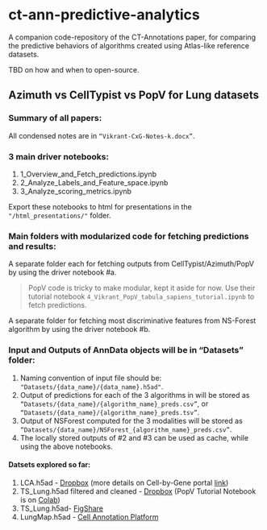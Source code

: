 # ct-ann-predictive-analytics

A companion code-repository of the CT-Annotations paper, for comparing the predictive behaviors of algorithms created using Atlas-like reference datasets.

TBD on how and when to open-source.


## Azimuth vs CellTypist vs PopV for Lung datasets



### Summary of all papers:

All condensed notes are in `“Vikrant-CxG-Notes-k.docx”`.


### 3 main driver notebooks:

<ol>
<li>1_Overview_and_Fetch_predictions.ipynb</li>
<li>2_Analyze_Labels_and_Feature_space.ipynb</li>
<li>3_Analyze_scoring_metrics.ipynb</li>
</ol>

Export these notebooks to html for presentations in the `"/html_presentations/"` folder.

### Main folders with modularized code for fetching predictions and results:

A separate folder each for fetching outputs from CellTypist/Azimuth/PopV by using the driver notebook #a.

> PopV code is tricky to make modular, kept it aside for now. Use their tutorial notebook `4_Vikrant_PopV_tabula_sapiens_tutorial.ipynb` to fetch predictions.

A separate folder for fetching most discriminative features from NS-Forest algorithm by using the driver notebook #b.


### Input and Outputs of AnnData objects will be in “Datasets” folder:

1. Naming convention of input file should be: `"Datasets/{data_name}/{data_name}.h5ad"`.
2. Output of predictions for each of the 3 algorithms in will be stored as `“Datasets/{data_name}/{algorithm_name}_preds.csv”`, or `“Datasets/{data_name}/{algorithm_name}_preds.tsv”`.
3. Output of NSForest computed for the 3 modalities will be stored as `“Datasets/{data_name}/NSForest_{algorithm_name}_preds.csv”`.
4. The locally stored outputs of #2 and #3 can be used as cache, while using the above notebooks.


#### Datsets explored so far:


<ol>

<li>LCA.h5ad - <a href="https://www.dropbox.com/s/mrf8y7emfupo4he/LCA.h5ad">Dropbox</a> (more details on Cell-by-Gene portal <a  href="https://cellxgene.cziscience.com/collections/5d445965-6f1a-4b68-ba3a-b8f765155d3a">link</a>)</li>

<li>TS_Lung.h5ad filtered and cleaned - <a href="https://www.dropbox.com/s/2kuzdamjevev2ci/Lung.h5ad?dl=1">Dropbox</a> (PopV Tutorial Notebook is on <a href="https://colab.research.google.com/drive/1Yw4ZDMoPgXNiC1ZQo2eS75Sw8Y_23rrb?usp=sharing#scrollTo=Zty7C8HAZwwr">Colab</a>)</li>

<li>TS_Lung.h5ad- <a href="https://figshare.com/articles/dataset/Tabula_Sapiens_release_1_0/14267219">FigShare</a></li>

<li>LungMap.h5ad - <a href="https://celltype.info/CAPinitialRelease/LungMAP-Human-data-from-a-broad-age-healthy-donor-group/3">Cell Annotation Platform</a></li>

<ol>